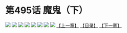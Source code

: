 # 第495话 魔鬼（下）
![](https://mhpic.xiaomingtaiji.net/comic/D/斗破苍穹拆分版/495话/1.jpg-zymk.middle.webp)
![](https://mhpic.xiaomingtaiji.net/comic/D/斗破苍穹拆分版/495话/2.jpg-zymk.middle.webp)
![](https://mhpic.xiaomingtaiji.net/comic/D/斗破苍穹拆分版/495话/3.jpg-zymk.middle.webp)
![](https://mhpic.xiaomingtaiji.net/comic/D/斗破苍穹拆分版/495话/4.jpg-zymk.middle.webp)
![](https://mhpic.xiaomingtaiji.net/comic/D/斗破苍穹拆分版/495话/5.jpg-zymk.middle.webp)
![](https://mhpic.xiaomingtaiji.net/comic/D/斗破苍穹拆分版/495话/6.jpg-zymk.middle.webp)
![](https://mhpic.xiaomingtaiji.net/comic/D/斗破苍穹拆分版/495话/7.jpg-zymk.middle.webp)
![](https://mhpic.xiaomingtaiji.net/comic/D/斗破苍穹拆分版/495话/8.jpg-zymk.middle.webp)
[【上一章】](./494.md)
[【目录】](./READMD.md)
[【下一章】](./496.md)
